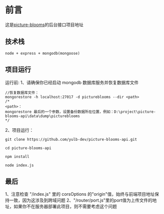# 前言

这是[picture-blooms](https://github.com/yulb-dev/picture-blooms.git)的后台接口项目地址

## 技术栈

```
node + express + mongodb(mongoose)
```

## 项目运行

运行前:
1、请确保你已经启动 mongodb 数据库服务并恢复数据库文件

```
//恢复数据库文件：
mongorestore -h localhost:27017 -d pictureblooms --dir <path>
/*
<path>：
mongorestore 最后的一个参数，设置备份数据所在位置，例如：D:\project\picture-blooms-api\data\dump\pictureblooms
*/
```

2、项目运行：

```
git clone https://github.com/yulb-dev/picture-blooms-api.git

cd picture-blooms-api

npm install

node index.js
```

## 最后
1、注意检查 "/index.js" 里的 corsOptions 的"origin"值，始终与前端项目地址保持一致，因为这涉及到跨域问题
2、"/router/port.js"里的port值为上传文件的地址，如果你不在服务器部署此项目，则不需要考虑这个问题

